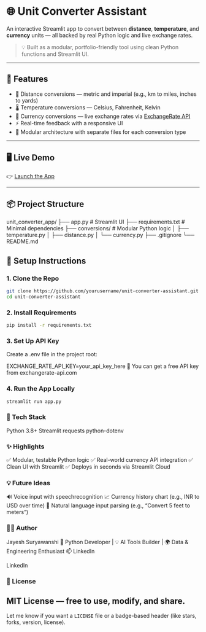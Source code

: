# 🌐 Unit Converter Assistant

An interactive Streamlit app to convert between **distance**, **temperature**, and **currency** units — all backed by real Python logic and live exchange rates.

> 💡 Built as a modular, portfolio-friendly tool using clean Python functions and Streamlit UI.

---

## 🚀 Features

- 📏 Distance conversions — metric and imperial (e.g., km to miles, inches to yards)  
- 🌡️ Temperature conversions — Celsius, Fahrenheit, Kelvin  
- 💱 Currency conversions — live exchange rates via [ExchangeRate API](https://www.exchangerate-api.com/)  
- ⚡ Real-time feedback with a responsive UI  
- 🧩 Modular architecture with separate files for each conversion type  

---

## 🖥️ Live Demo

👉 [Launch the App](https://your-streamlit-url.streamlit.app)  

---

## 📦 Project Structure

unit_converter_app/
├── app.py # Streamlit UI
├── requirements.txt # Minimal dependencies
├── conversions/ # Modular Python logic
│ ├── temperature.py
│ ├── distance.py
│ └── currency.py
├── .gitignore
└── README.md

## 🔧 Setup Instructions

### 1. Clone the Repo

```bash
git clone https://github.com/yourusername/unit-converter-assistant.git
cd unit-converter-assistant
```
### 2. Install Requirements
```bash
pip install -r requirements.txt
```
### 3. Set Up API Key
Create a .env file in the project root:

EXCHANGE_RATE_API_KEY=your_api_key_here
🔑 You can get a free API key from exchangerate-api.com

### 4. Run the App Locally
```bash
streamlit run app.py
```
### 🧠 Tech Stack
Python 3.8+
Streamlit
requests
python-dotenv

### ✨ Highlights
✅ Modular, testable Python logic
✅ Real-world currency API integration
✅ Clean UI with Streamlit
✅ Deploys in seconds via Streamlit Cloud

### 💡 Future Ideas
🔊 Voice input with speechrecognition
📈 Currency history chart (e.g., INR to USD over time)
🧠 Natural language input parsing (e.g., “Convert 5 feet to meters”)

### 🧑‍💻 Author
Jayesh Suryawanshi
🧠 Python Developer | 💡 AI Tools Builder | 🌍 Data & Engineering Enthusiast
📫 LinkedIn

LinkedIn

### 📜 License
MIT License — free to use, modify, and share.
---
Let me know if you want a `LICENSE` file or a badge-based header (like stars, forks, version, license).
